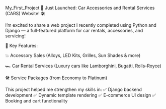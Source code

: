 My_First_Project
🚗 Just Launched: Car Accessories and Rental Services (CARS) Website! 🛠️

I’m excited to share a web project I recently completed using Python and Django — a full-featured platform for car rentals, accessories, and servicing!

🔧 Key Features:

💥 Accessory Sales (Alloys, LED Kits, Grilles, Sun Shades & more)

🏎️ Car Rental Services (Luxury cars like Lamborghini, Bugatti, Rolls-Royce)

🛠️ Service Packages (from Economy to Platinum)

This project helped me strengthen my skills in:
✅ Django backend development
✅ Dynamic template rendering
✅ E-commerce UI design
✅ Booking and cart functionality
